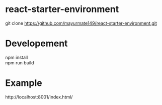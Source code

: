 # react-starter-environment

git clone https://github.com/mayurmate149/react-starter-environment.git

# Developement


npm install <br>
npm run build


# Example

http://localhost:8001/index.html/
